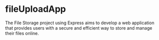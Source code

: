 # fileUploadApp
The File Storage project using Express aims to develop a web application that provides users with a secure and efficient way to store and manage their files online. 
